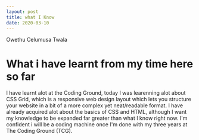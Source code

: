 ```yaml
---
layout: post
title: what I Know 
date: 2020-03-10 
---
```


Owethu Celumusa Twala

# What i have learnt from my time here so far

I have learnt alot at the Coding Ground, today I was learenning alot about CSS Grid, which is a responsive web design layout which lets you structure your website in a bit of a more complex yet neat/readable format. I have already acquired alot about the basics of CSS and HTML, although I want my knowledge to be expanded far greater than what I know right now. I'm confident i will be a coding machine once I'm done with my three years at The Coding Ground (TCG). 